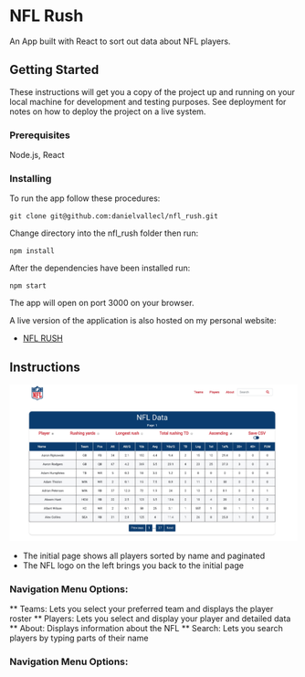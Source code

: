 # NFL Rush

An App built with React to sort out data about NFL players.

## Getting Started

These instructions will get you a copy of the project up and running on your local machine for development and testing purposes. See deployment for notes on how to deploy the project on a live system.

### Prerequisites

Node.js, React

### Installing

To run the app follow these procedures:

```
git clone git@github.com:danielvallecl/nfl_rush.git
```

Change directory into the nfl_rush folder then run:

```
npm install
```

After the dependencies have been installed run:

```
npm start
```

The app will open on port 3000 on your browser.

A live version of the application is also hosted on my personal website:

* [NFL RUSH](http://www.danielvalle.ca/nfl_rush.html)

## Instructions

![Screenshot](interface.jpg)

* The initial page shows all players sorted by name and paginated
* The NFL logo on the left brings you back to the initial page

### Navigation Menu Options:

** Teams: Lets you select your preferred team and displays the player roster
** Players: Lets you select and display your player and detailed data
** About: Displays information about the NFL
** Search: Lets you search players by typing parts of their name

### Navigation Menu Options:
